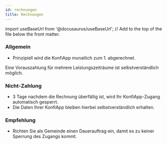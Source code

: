 ```yaml
---
id: rechnungen
title: Rechnungen
---
```


import useBaseUrl from '@docusaurus/useBaseUrl'; // Add to the top of the file below the front matter.

### Allgemein
- Prinzipiell wird die KonfiApp monatlich zum 1. abgerechnet.

Eine Vorauszahlung für mehrere Leistungszeiträume ist selbstverständlich möglich.

### Nicht-Zahlung
- 3 Tage nachdem die Rechnung überfällig ist, wird Ihr KonfiApp-Zugang automatisch gesperrt.
- Die Daten Ihrer KonfiApp bleiben hierbei selbstverständlich erhalten.

### Empfehlung
- Richten Sie als Gemeinde einen Dauerauftrag ein, damit es zu keiner Sperrung des Zugangs kommt.